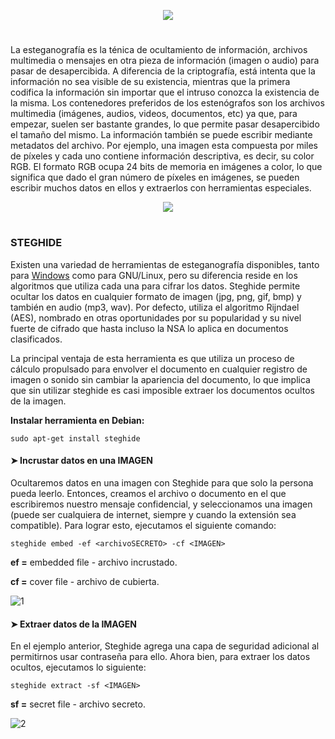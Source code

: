 <p align="center">
  <a href="https://github.com/DenverCoder1/readme-typing-svg"><img src="https://readme-typing-svg.herokuapp.com?size=19&color=13F700&width=680&lines=Ocultar+archivos+secretos+en+una+pista+de+audio+o+imagen"></a>
</p>

<h1 align="center"></h1>

La esteganografía es la ténica de ocultamiento de información, archivos multimedia o mensajes en otra pieza de información (imagen o audio) para pasar de desapercibida. A diferencia de la criptografía, está intenta que la información no sea visible de su existencia, mientras que la primera codifica la información sin importar que el intruso conozca la existencia de la misma. Los contenedores preferidos de los estenógrafos son los archivos multimedia (imágenes, audios, videos, documentos, etc) ya que, para empezar, suelen ser bastante grandes, lo que permite pasar desapercibido el tamaño del mismo. La información también se puede escribir mediante metadatos del archivo. Por ejemplo, una imagen esta compuesta por miles de píxeles y cada uno contiene información descriptiva, es decir, su color RGB. El formato RGB ocupa 24 bits de memoria en imágenes a color, lo que significa que dado el gran número de píxeles en imágenes, se pueden escribir muchos datos en ellos y extraerlos con herramientas especiales.

<p align="center">
  <img src="https://github.com/R3LI4NT/articulos/blob/main/Seguridad/Esteganograf%C3%ADa/GNU-Linux/img/esteganografia.png">
</p>

<h1 align="center"></h1>

### STEGHIDE

Existen una variedad de herramientas de esteganografía disponibles, tanto para <a href="https://github.com/R3LI4NT/articulos/blob/main/Seguridad/Esteganograf%C3%ADa/Windows/DeepSound.md">Windows</a> como para GNU/Linux, pero su diferencia reside en los algoritmos que utiliza cada una para cifrar los datos. Steghide permite ocultar los datos en cualquier formato de imagen (jpg, png, gif, bmp) y también en audio (mp3, wav). Por defecto, utiliza el algoritmo Rijndael (AES), nombrado en otras oportunidades por su popularidad y su nivel fuerte de cifrado que hasta incluso la NSA lo aplica en documentos clasificados.
  
La principal ventaja de esta herramienta es que utiliza un proceso de cálculo propulsado para envolver el documento en cualquier registro de imagen o sonido sin cambiar la apariencia del documento, lo que implica que sin utilizar steghide es casi imposible extraer los documentos ocultos de la imagen.
  
**Instalar herramienta en Debian:**
```
sudo apt-get install steghide
```

#### ➤ Incrustar datos en una IMAGEN

Ocultaremos datos en una imagen con Steghide para que solo la persona pueda leerlo. Entonces, creamos el archivo o documento en el que escribiremos nuestro mensaje confidencial, y seleccionamos una imagen (puede ser cualquiera de internet, siempre y cuando la extensión sea compatible). Para lograr esto, ejecutamos el siguiente comando:
```
steghide embed -ef <archivoSECRETO> -cf <IMAGEN>
```
**ef =** embedded file - archivo incrustado.

**cf =** cover file - archivo de cubierta.

![1](https://user-images.githubusercontent.com/75953873/200152264-92b3bb28-a0b9-4f30-b5e9-bf9b2640b299.png)


#### ➤ Extraer datos de la IMAGEN

En el ejemplo anterior, Steghide agrega una capa de seguridad adicional al permitirnos usar contraseña para ello. Ahora bien, para extraer los datos ocultos, ejecutamos lo siguiente:
```
steghide extract -sf <IMAGEN>
```
**sf =** secret file - archivo secreto.

![2](https://user-images.githubusercontent.com/75953873/200152447-fb81f6ff-e6fb-4f6c-9598-8e46514eab64.png)
